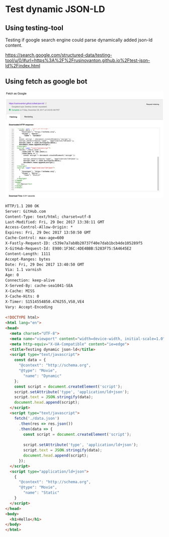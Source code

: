 # Test dynamic JSON-LD


## Using testing-tool
Testing if google search engine could parse dynamically added json-ld content.

https://search.google.com/structured-data/testing-tool/u/0/#url=https%3A%2F%2Frusinovanton.github.io%2Ftest-json-ld%2Findex.html


## Using fetch as google bot

![image](https://github.com/RusinovAnton/test-json-ld/blob/master/fetch-as-google-screenshot.png?raw=true)

```html
HTTP/1.1 200 OK
Server: GitHub.com
Content-Type: text/html; charset=utf-8
Last-Modified: Fri, 29 Dec 2017 13:38:11 GMT
Access-Control-Allow-Origin: *
Expires: Fri, 29 Dec 2017 13:50:50 GMT
Cache-Control: max-age=600
X-Fastly-Request-ID: c539e7a7ab8b20737f40e7dab1bcb4de105289f5
X-GitHub-Request-Id: E980:1F36C:4DE4BBB:5283F75:5A4645E2
Content-Length: 1111
Accept-Ranges: bytes
Date: Fri, 29 Dec 2017 13:40:50 GMT
Via: 1.1 varnish
Age: 0
Connection: keep-alive
X-Served-By: cache-sea1041-SEA
X-Cache: MISS
X-Cache-Hits: 0
X-Timer: S1514554850.476255,VS0,VE4
Vary: Accept-Encoding

<!DOCTYPE html>
<html lang="en">
<head>
  <meta charset="UTF-8">
  <meta name="viewport" content="width=device-width, initial-scale=1.0">
  <meta http-equiv="X-UA-Compatible" content="ie=edge">
  <title>Testing dynamic json-ld</title>
  <script type="text/javascript">
    const data = {
      "@context": "http://schema.org",
      "@type": "Movie",
        "name": "Dynamic"
    };
    const script = document.createElement('script');
    script.setAttribute('type', 'application/ld+json');
    script.text = JSON.stringify(data);
    document.head.append(script);
  </script>
  <script type="text/javascript">
    fetch('./data.json')
      .then(res => res.json())
      .then(data => {
        const script = document.createElement('script');
 
        script.setAttribute('type', 'application/ld+json');
        script.text = JSON.stringify(data);
        document.head.append(script);
      });
  </script>
  <script type="application/ld+json">
    {
      "@context": "http://schema.org",
      "@type": "Movie",
        "name": "Static"
    }
  </script>
</head>
<body>
  <h1>Hello</h1>
</body>
</html>
```
